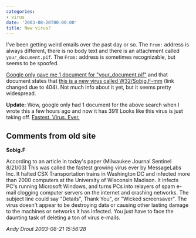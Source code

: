 ```yaml
---
categories:
- virus
date: '2003-08-20T00:00:00'
title: New virus?
---
```



I've been getting weird emails over the past day or so. The `From:` address is always different, there is no body text and there is an attachment called `your_document.pif`. The `From:` address is sometimes recognizable, but seems to be spoofed.

[Google only gave me 1 document for "your_document.pif"](http://www.google.com/search?hl=en&amp;ie=UTF-8&amp;oe=UTF-8&amp;q=your_document.pif) and that document states that [this is a new virus called W32/Sobig.F-mm](http://www.f-secure.com/v-descs/sobig_f.shtml) (link changed due to 404). Not much info about it yet, but it seems pretty widespread.

**Update:** Wow, google only had 1 document for the above search when I wrote this a few hours ago and now it has 391! Looks like this virus is just taking off. [Fastest. Virus. Ever.](http://www.local6.com/news/2420899/detail.html)

<div id="comment-box">
<h2>Comments from old site</h2>

<div class="one-comment">
<p><b>Sobig.F</b></p>
<p>
According to an article in today's paper (Milwaukee Journal Sentinel
8/21/03) This was called the fastest growing virus ever by MessageLabs
Inc. It halted CSX Transportation trains in Washington DC and infected
more than 2000 computers at the University of Wisconsin Madison.  It
infects PC's running Microsoft Windows, and turns PCs into relayers of
spam e-mail clogging computer servers on the internet and crashing
networks.  The subject line could say "Details", Thank You", or
"Wicked screensaver". The virus doesn't appear to be destroying data
or causing other lasting damage to the machines or networks it has
infected.  You just have to face the daunting task of deleting a ton
of virus e-mails.
</p>
<address class="signature">
<span class="author">Andy Drout</span>
<span class="date">2003-08-21 15:56:28</span>
</address>
</div>

</div>
